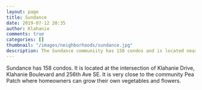```yaml
---
layout: page
title: Sundance
date: 2019-07-12 20:35
author: Klahanie
comments: true
categories: []
thumbnail: "/images/neighborhoods/sundance.jpg"
description: The Sundance communiity has 158 condos and is located near the Klahanie Community Pea Patch, Klahanie Park, and the SE Issaquah-Beaver Lake Road entrance to Klahanie.
---
```

Sundance has 158 condos. It is located at the intersection of Klahanie Drive, Klahanie Boulevard and 256th Ave SE. It is very close to the community Pea Patch where homeowners can grow their own vegetables and flowers.

<object type="image/svg+xml" data="{{site.url}}/images/neighborhoods/sundance.svg" class="img-fluid"/>